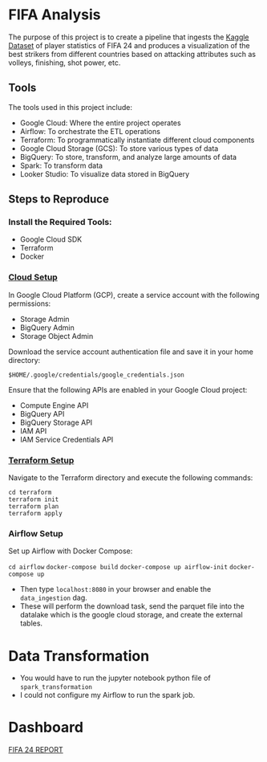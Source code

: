 # FIFA Analysis

The purpose of this project is to create a pipeline that ingests the [Kaggle Dataset](https://www.kaggle.com/datasets/rehandl23/fifa-24-player-stats-dataset) of player statistics of FIFA 24 and produces a visualization of the best strikers from different countries based on attacking attributes such as volleys, finishing, shot power, etc.

## Tools

The tools used in this project include:

- Google Cloud: Where the entire project operates
- Airflow: To orchestrate the ETL operations
- Terraform: To programmatically instantiate different cloud components
- Google Cloud Storage (GCS): To store various types of data
- BigQuery: To store, transform, and analyze large amounts of data
- Spark: To transform data
- Looker Studio: To visualize data stored in BigQuery

## Steps to Reproduce

### Install the Required Tools:

- Google Cloud SDK
- Terraform
- Docker

### [Cloud Setup](https://www.youtube.com/watch?v=ae-CV2KfoN0&list=PL3MmuxUbc_hJed7dXYoJw8DoCuVHhGEQb&index=13)

In Google Cloud Platform (GCP), create a service account with the following permissions:

- Storage Admin
- BigQuery Admin
- Storage Object Admin

Download the service account authentication file and save it in your home directory:

`$HOME/.google/credentials/google_credentials.json`

Ensure that the following APIs are enabled in your Google Cloud project:

- Compute Engine API
- BigQuery API
- BigQuery Storage API
- IAM API
- IAM Service Credentials API

### [Terraform Setup](https://www.youtube.com/watch?v=Hajwnmj0xfQ&list=PL3MmuxUbc_hJed7dXYoJw8DoCuVHhGEQb&index=13)

Navigate to the Terraform directory and execute the following commands:

`cd terraform`  
`terraform init`  
`terraform plan`  
`terraform apply`  

### Airflow Setup

Set up Airflow with Docker Compose:

`cd airflow`
`docker-compose build`
`docker-compose up airflow-init`
`docker-compose up`
- Then type `localhost:8080` in your browser and enable the `data_ingestion` dag.
- These will perform the download task, send the parquet file into the datalake which is the google cloud storage, and create the external tables.

# Data Transformation
- You would have to run the jupyter notebook python file of `spark_transformation`
- I could not configure my Airflow to run the spark job.

# Dashboard
[FIFA 24 REPORT](FIFA_24_Report.pdf)

